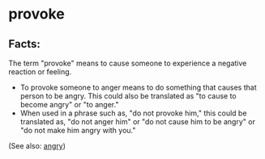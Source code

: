 # provoke #

## Facts: ##

The term "provoke" means to cause someone to experience a negative reaction or feeling.

* To provoke someone to anger means to do something that causes that person to be angry. This could also be translated as "to cause to become angry" or "to anger."
* When used in a phrase such as, "do not provoke him," this could be translated as, "do not anger him" or "do not cause him to be angry" or "do not make him angry with you."

(See also: [angry](../other/angry.md))

